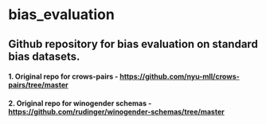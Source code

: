 # bias_evaluation

## Github repository for bias evaluation on standard bias datasets.

#### 1. Original repo for crows-pairs - https://github.com/nyu-mll/crows-pairs/tree/master

#### 2. Original repo for winogender schemas - https://github.com/rudinger/winogender-schemas/tree/master

